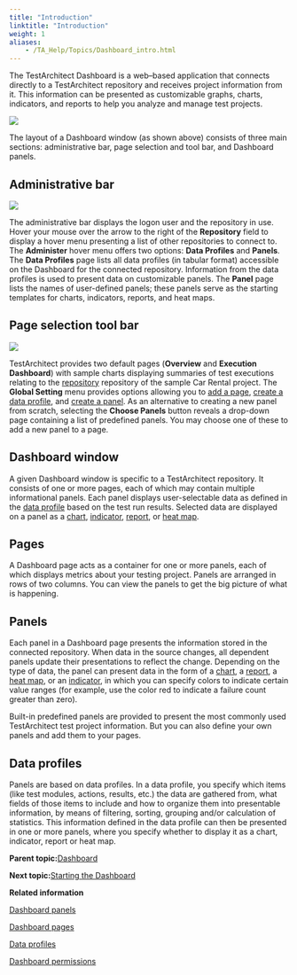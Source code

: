 ```yaml
--- 
title: "Introduction"
linktitle: "Introduction"
weight: 1
aliases: 
    - /TA_Help/Topics/Dashboard_intro.html
---
```


The TestArchitect Dashboard is a web–based application that connects directly to a TestArchitect repository and receives project information from it. This information can be presented as customizable graphs, charts, indicators, and reports to help you analyze and manage test projects.

![](/images//Images/Dashboard_overview.png)

The layout of a Dashboard window \(as shown above\) consists of three main sections: administrative bar, page selection and tool bar, and Dashboard panels.

## Administrative bar

![](/images//Images/Dashboard_ribbon.png)

The administrative bar displays the logon user and the repository in use. Hover your mouse over the arrow to the right of the **Repository** field to display a hover menu presenting a list of other repositories to connect to. The **Administer** hover menu offers two options: **Data Profiles** and **Panels**. The **Data Profiles** page lists all data profiles \(in tabular format\) accessible on the Dashboard for the connected repository. Information from the data profiles is used to present data on customizable panels. The **Panel** page lists the names of user-defined panels; these panels serve as the starting templates for charts, indicators, reports, and heat maps.

## Page selection tool bar

![](/images//Images/Dashboard_page_selection_tool_bar.png)

TestArchitect provides two default pages \(**Overview** and **Execution Dashboard**\) with sample charts displaying summaries of test executions relating to the [repository](/TA_Tutorials_Sample_App/Topics/SR_Sample_Repository_def.html) repository of the sample Car Rental project. The **Global Setting** menu provides options allowing you to [add a page](Dashboard_add_page.html), [create a data profile](Dashboard_create_data_profile.html), and [create a panel](Dashboard_create_new_chart_panel.html). As an alternative to creating a new panel from scratch, selecting the **Choose Panels** button reveals a drop-down page containing a list of predefined panels. You may choose one of these to add a new panel to a page.

## Dashboard window

A given Dashboard window is specific to a TestArchitect repository. It consists of one or more pages, each of which may contain multiple informational panels. Each panel displays user-selectable data as defined in the [data profile](Dashboard_create_data_profile.html) based on the test run results. Selected data are displayed on a panel as a [chart](Dashboard_chart.html), [indicator](Dashboard_indicator.html), [report](Dashboard_indicator.html), or [heat map](Dashboard_heatmap.html).

## Pages

A Dashboard page acts as a container for one or more panels, each of which displays metrics about your testing project. Panels are arranged in rows of two columns. You can view the panels to get the big picture of what is happening.

## Panels

Each panel in a Dashboard page presents the information stored in the connected repository. When data in the source changes, all dependent panels update their presentations to reflect the change. Depending on the type of data, the panel can present data in the form of a [chart](Dashboard_chart.html), a [report](Dashboard_indicator.html), a [heat map](Dashboard_heatmap.html), or an [indicator](Dashboard_indicator.html), in which you can specify colors to indicate certain value ranges \(for example, use the color red to indicate a failure count greater than zero\).

Built-in predefined panels are provided to present the most commonly used TestArchitect test project information. But you can also define your own panels and add them to your pages.

## Data profiles

Panels are based on data profiles. In a data profile, you specify which items \(like test modules, actions, results, etc.\) the data are gathered from, what fields of those items to include and how to organize them into presentable information, by means of filtering, sorting, grouping and/or calculation of statistics. This information defined in the data profile can then be presented in one or more panels, where you specify whether to display it as a chart, indicator, report or heat map.

**Parent topic:**[Dashboard](/TA_Help/Topics/Dashboard.html)

**Next topic:**[Starting the Dashboard](/TA_Help/Topics/Dashboard_starting.html)

**Related information**  


[Dashboard panels](/TA_Help/Topics/Dashboard_panels.html)

[Dashboard pages](/TA_Help/Topics/Dashboard_pages.html)

[Data profiles](/TA_Help/Topics/Dashboard_data_profiles.html)

[Dashboard permissions](/TA_Help/Topics/Dashboard_authentication_permissions.html)


